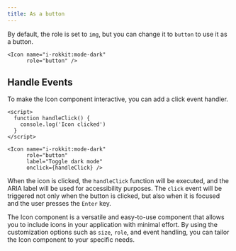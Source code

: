 ```yaml
---
title: As a button
---
```


By default, the role is set to `img`, but you can change it to `button` to use it as a button.

```svelte
<Icon name="i-rokkit:mode-dark"
      role="button" />
```

## Handle Events

To make the Icon component interactive, you can add a click event handler.

```svelte
<script>
  function handleClick() {
    console.log('Icon clicked')
  }
</script>

<Icon name="i-rokkit:mode-dark"
      role="button"
      label="Toggle dark mode"
      onclick={handleClick} />
```

When the icon is clicked, the `handleClick` function will be executed, and the ARIA label will be used for accessibility purposes. The `click` event will be triggered not only when the button is clicked, but also when it is focused and the user presses the `Enter` key.

The Icon component is a versatile and easy-to-use component that allows you to include icons in your application with minimal effort. By using the customization options such as `size`, `role`, and event handling, you can tailor the Icon component to your specific needs.
